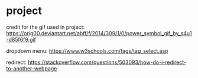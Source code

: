 # project

credit for the gif used in project: https://orig00.deviantart.net/abff/f/2014/309/1/0/power_symbol_gif_by_s4u1-d85f6f9.gif

dropdown menu:
https://www.w3schools.com/tags/tag_select.asp

redirect:
https://stackoverflow.com/questions/503093/how-do-i-redirect-to-another-webpage

